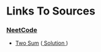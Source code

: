 # Links To Sources

### [NeetCode](https://neetcode.io/)

- [Two Sum](https://neetcode.io/problems/two-integer-sum) ([ Solution ](two_sum.py))

